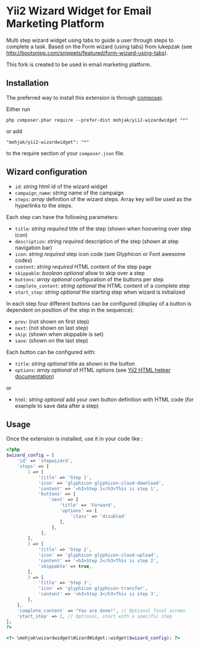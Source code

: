 Yii2 Wizard Widget for Email Marketing Platform
===============================================
Multi step wizard widget using tabs to guide a user through steps to complete a task. Based on the Form wizard (using tabs) from lukepzak (see http://bootsnipp.com/snippets/featured/form-wizard-using-tabs).

This fork is created to be used in email marketing platform.

Installation
------------

The preferred way to install this extension is through [composer](http://getcomposer.org/download/).

Either run

```
php composer.phar require --prefer-dist mohjak/yii2-wizardwidget "*"
```

or add

```
"mohjak/yii2-wizardwidget": "*"
```

to the require section of your `composer.json` file.


Wizard configuration
--------------------

-  `id`: *string* html id of the wizard widget
-  `campaign_name`: *string* name of the campaign
-  `steps`: *array* definition of the wizard steps. Array key will be used as the hyperlinks to the steps. 

Each step can have the following parameters:
-  `title`: *string required* title of the step (shown when hoovering over step icon)
-  `description`: *string required* description of the step (shown at step navigation bar)
-  `icon`: *string required* step icon code (see Glyphicon or Font awesome codes)
-  `content`: *string required* HTML content of the step page 
-  `skippable`: *boolean optional* allow to skip over a step 
-  `buttons`: *array optional* configuration of the buttons per step
-  `complete_content`: *string optional* the HTML content of a complete step
-  `start_step`: *string optional* the starting step when wizard is initialized

In each step four different buttons can be configured (display of a button is dependent on position of the step in the sequence):
-  `prev`: (not shown on first step)
-  `next`: (not shown on last step)
-  `skip`: (shown when skippable is set)
-  `save`: (shown on the last step)

Each button can be configured with:
-  `title`: *string optional* title as shown in the button
-  `options`: *array optional* of HTML options (see [Yii2 HTML helper documentation](http://www.yiiframework.com/doc-2.0/yii-helpers-basehtml.html#button()-detail))

or

-  `html`: *string optional* add your own button definition with HTML code (for example to save data after a step)


Usage
-----

Once the extension is installed, use it in your code like :

```php
<?php
$wizard_config = [
	'id' => 'stepwizard',
	'steps' => [
		1 => [
			'title' => 'Step 1',
			'icon' => 'glyphicon glyphicon-cloud-download',
			'content' => '<h3>Step 1</h3>This is step 1',
			'buttons' => [
				'next' => [
					'title' => 'Forward', 
					'options' => [
						'class' => 'disabled'
					],
				 ],
			 ],
		],
		2 => [
			'title' => 'Step 2',
			'icon' => 'glyphicon glyphicon-cloud-upload',
			'content' => '<h3>Step 2</h3>This is step 2',
			'skippable' => true,
		],
		3 => [
			'title' => 'Step 3',
			'icon' => 'glyphicon glyphicon-transfer',
			'content' => '<h3>Step 3</h3>This is step 3',
		],
	],
	'complete_content' => "You are done!", // Optional final screen
	'start_step' => 2, // Optional, start with a specific step
];
?>

<?= \mohjak\wizardwidget\WizardWidget::widget($wizard_config); ?>
```
